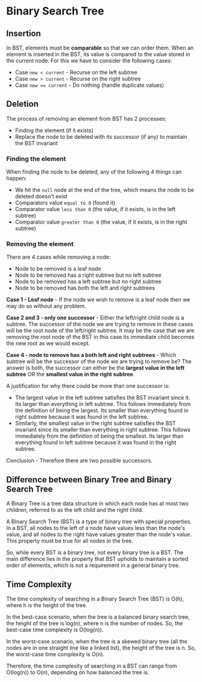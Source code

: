 # Binary Search Tree

## Insertion

In BST, elements must be **comparable** so that we can order them. When an element is inserted in the BST, its value is compared to the value stored in the current node. For this we have to consider the following cases:

- Case `new < current` - Recurse on the left subtree
- Case `new > current` - Recurse on the right subtree
- Case `new == current` - Do nothing (handle duplicate values)

## Deletion

The process of removing an element from BST has 2 processes:

- Finding the element (if it exists)
- Replace the node to be deleted with its successor (if any) to maintain the BST invariant

### Finding the element

When finding the node to be deleted, any of the following 4 things can happen:

- We hit the `null` node at the end of the tree, which means the node to be deleted doesn't exist
- Comparators value `equal to 0` (found it)
- Comparator value `less than 0` (the value, if it exists, is in the left subtree)
- Comparator value `greater than 0` (the value, if it exists, is in the right subtree)

### Removing the element

There are 4 cases while removing a node:

- Node to be removed is a leaf node
- Node to be removed has a right subtree but no left subtree
- Node to be removed has a left subtree but no right subtree
- Node to be removed has both the left and right subtrees

**Case 1 - Leaf node** - If the node we wish to remove is a leaf node then we may do so without any problem.

**Case 2 and 3 - only one successor** - Either the left/right child node is a subtree. The successor of the node we are trying to remove in these cases will be the root node of the left/right subtree. It may be the case that we are removing the root node of the BST in this case its immediate child becomes the new root as we would except.

**Case 4 - node to remove has a both left and right subtrees** - Which subtree will be the successor of the node we are trying to remove be? The answer is both, the successor can either be the **largest value in the left subtree** OR the **smallest value in the right subtree**.

A justification for why there could be more than one successor is:

- The largest value in the left subtree satisfies the BST invariant since it. Its larger than everything in left subtree. This follows immediately from the definition of being the largest. Its smaller than everything found in right subtree because it was found in the left subtree.
- Similarly, the smallest value in the right subtree satisfies the BST invariant since its smaller than everything in right subtree. This follows immediately from the definition of being the smallest. Its larger than everything found in left subtree because it was found in the right subtree.

Conclusion - Therefore there are two possible successors.

## Difference between Binary Tree and Binary Search Tree

A Binary Tree is a tree data structure in which each node has at most two children, referred to as the left child and the right child.

A Binary Search Tree (BST) is a type of binary tree with special properties. In a BST, all nodes to the left of a node have values less than the node's value, and all nodes to the right have values greater than the node's value. This property must be true for all nodes in the tree.

So, while every BST is a binary tree, not every binary tree is a BST. The main difference lies in the property that BST upholds to maintain a sorted order of elements, which is not a requirement in a general binary tree.

## Time Complexity

The time complexity of searching in a Binary Search Tree (BST) is O(h), where h is the height of the tree.

In the best-case scenario, when the tree is a balanced binary search tree, the height of the tree is log(n), where n is the number of nodes. So, the best-case time complexity is O(log(n)).

In the worst-case scenario, when the tree is a skewed binary tree (all the nodes are in one straight line like a linked list), the height of the tree is n. So, the worst-case time complexity is O(n).

Therefore, the time complexity of searching in a BST can range from O(log(n)) to O(n), depending on how balanced the tree is.
